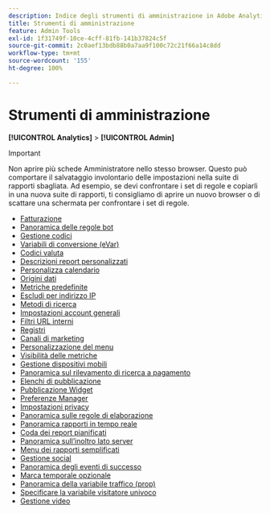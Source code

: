 ```yaml
---
description: Indice degli strumenti di amministrazione in Adobe Analytics.
title: Strumenti di amministrazione
feature: Admin Tools
exl-id: 1f31749f-10ce-4cff-81fb-141b37824c5f
source-git-commit: 2c0aef13bdb88b0a7aa9f100c72c21f66a14c8dd
workflow-type: tm+mt
source-wordcount: '155'
ht-degree: 100%

---
```


# Strumenti di amministrazione

**[!UICONTROL Analytics]** > **[!UICONTROL Admin]**

>[!IMPORTANT]
>
>Non aprire più schede Amministratore nello stesso browser. Questo può comportare il salvataggio involontario delle impostazioni nella suite di rapporti sbagliata. Ad esempio, se devi confrontare i set di regole e copiarli in una nuova suite di rapporti, ti consigliamo di aprire un nuovo browser o di scattare una schermata per confrontare i set di regole.

+ [Fatturazione](billing-admin.md)
+ [Panoramica delle regole bot](bot-removal/bot-rules.md)
+ [Gestione codici](code-manager-admin.md)
+ [Variabili di conversione (eVar)](conversion-var-admin/conversion-var-admin.md)
+ [Codici valuta](currency.md)
+ [Descrizioni report personalizzati](custom-desc-admin.md)
+ [Personalizza calendario](custom-calendar.md)
+ [Origini dati](data-sources.md)
+ [Metriche predefinite](default-metrics.md)
+ [Escludi per indirizzo IP](exclude-ip.md)
+ [Metodi di ricerca](finding-methods.md)
+ [Impostazioni account generali](general-acct-settings-admin.md)
+ [Filtri URL interni](internal-url-filter-admin.md)
+ [Registri](logs.md)
+ [Canali di marketing](marketing-channels-admin.md)
+ [Personalizzazione del menu](customize-menus.md)
+ [Visibilità delle metriche](metric-visibility.md)
+ [Gestione dispositivi mobili](mobile-management.md)
+ [Panoramica sul rilevamento di ricerca a pagamento](paid-search-detection/paid-search-detection.md)
+ [Elenchi di pubblicazione](publishing-list.md)
+ [Pubblicazione Widget](publishing-widgets-admin.md)
+ [Preferenze Manager](preferences-manager.md)
+ [Impostazioni privacy](privacy-settings.md)
+ [Panoramica sulle regole di elaborazione](c-processing-rules/processing-rules.md)
+ [Panoramica rapporti in tempo reale](realtime/realtime.md)
+ [Coda dei report pianificati](scheduled-reports-admin.md)
+ [Panoramica sull’inoltro lato server](c-server-side-forwarding/ssf.md)
+ [Menu dei rapporti semplificati](t-simplified-menu.md)
+ [Gestione social](social-management.md)
+ [Panoramica degli eventi di successo](c-success-events/success-event.md)
+ [Marca temporale opzionale](timestamp-optional.md)
+ [Panoramica della variabile traffico (prop)](c-traffic-variables/traffic-var.md)
+ [Specificare la variabile visitatore univoco](unique-visitor-variable-admin/t-unique-visitor-variable.md)
+ [Gestione video](video-management.md)
